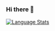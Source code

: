 ### Hi there 👋

[![Language Stats](https://github-readme-stats.vercel.app/api/top-langs/?username=ashishzero&langs_count=10&theme=tokyonight&layout=compact)]()

